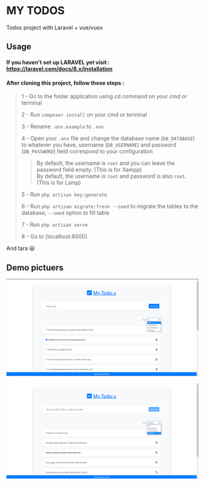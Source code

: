 # MY TODOS

Todos project with Laravel + vue/vuex  

## Usage  
#### If you haven't set up LARAVEL yet visit : https://laravel.com/docs/8.x/installation  

#### After cloning this project, follow these steps :  
>
> 1 - Go to the folder application using cd command on your cmd or terminal  
>
> 2 - Run `composer install` on your cmd or terminal  
>
> 3 - Rename `.env.example` to `.env`  
>
> 4 - Open your `.env` file and change the database name (`DB_DATABASE`) to whatever you have, username (`DB_USERNAME`) and password (`DB_PASSWORD`) field correspond to your configuration  
>
> > By default, the username is `root` and you can leave the password field empty. (This is for Xampp)  
> > By default, the username is `root` and password is also `root`. (This is for Lamp)  
>
> 5 - Run `php artisan key:generate`  
>
> 6 - Run `php artisan migrate:fresh --seed` to migrate the tables to the database, `--seed` option to fill table  
>
> 7 - Run `php artisan serve`  
>
> 8 - Go to [localhost:8000]
>
And tara :smiley:  

## Demo pictuers  

![pic1](images/pic1.png)

![pic2](images/pic2.png)
